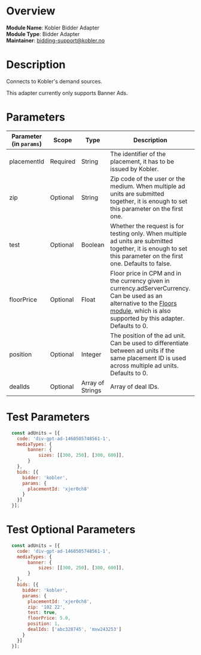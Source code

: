 # Overview

**Module Name**: Kobler Bidder Adapter  
**Module Type**: Bidder Adapter  
**Maintainer**: bidding-support@kobler.no  

# Description

Connects to Kobler's demand sources.

This adapter currently only supports Banner Ads.

# Parameters

| Parameter (in `params`) | Scope | Type | Description | Example |
| --- | --- | --- | --- | --- |
| placementId | Required | String | The identifier of the placement, it has to be issued by Kobler. | `'xjer0ch8'` |
| zip | Optional | String | Zip code of the user or the medium. When multiple ad units are submitted together, it is enough to set this parameter on the first one. | `'102 22'` |
| test | Optional | Boolean | Whether the request is for testing only. When multiple ad units are submitted together, it is enough to set this parameter on the first one. Defaults to false. | `true` |
| floorPrice | Optional | Float | Floor price in CPM and in the currency given in currency.adServerCurrency. Can be used as an alternative to the [Floors module](https://docs.prebid.org/dev-docs/modules/floors.html), which is also supported by this adapter. Defaults to 0. | `5.0` |
| position | Optional | Integer | The position of the ad unit. Can be used to differentiate between ad units if the same placement ID is used across multiple ad units. Defaults to 0. | `1` |
| dealIds | Optional | Array of Strings | Array of deal IDs. | `['abc328745', 'mxw243253']` |

# Test Parameters
```javascript
  const adUnits = [{
    code: 'div-gpt-ad-1460505748561-1',
    mediaTypes: {
        banner: {
            sizes: [[300, 250], [300, 600]],
        }
    },
    bids: [{
      bidder: 'kobler',
      params: {
        placementId: 'xjer0ch8'
      }
    }]
  }];
```

# Test Optional Parameters
```javascript
  const adUnits = [{
    code: 'div-gpt-ad-1460505748561-1',
    mediaTypes: {
        banner: {
            sizes: [[300, 250], [300, 600]],
        }
    },
    bids: [{
      bidder: 'kobler',
      params: {
        placementId: 'xjer0ch8',
        zip: '102 22',
        test: true,
        floorPrice: 5.0,
        position: 1,
        dealIds: ['abc328745', 'mxw243253']
      }
    }]
  }];
```
